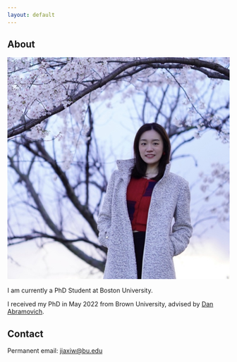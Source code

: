 ```yaml
---
layout: default
---
```


## About

<img class="profile-picture" src="jiaxi.jpeg">

I am currently a PhD Student at Boston University. 

I received my PhD in May 2022 from Brown University, advised by [Dan Abramovich](http://www.math.brown.edu/dabramov/).

## Contact

Permanent email: jiaxiw@bu.edu



